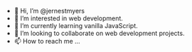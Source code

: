 - 👋 Hi, I’m @jernestmyers
- 👀 I’m interested in web development.
- 🌱 I’m currently learning vanilla JavaScript.
- 💞️ I’m looking to collaborate on web development projects.
- 📫 How to reach me ...

<!---
jernestmyers/jernestmyers is a ✨ special ✨ repository because its `README.md` (this file) appears on your GitHub profile.
You can click the Preview link to take a look at your changes.
--->
